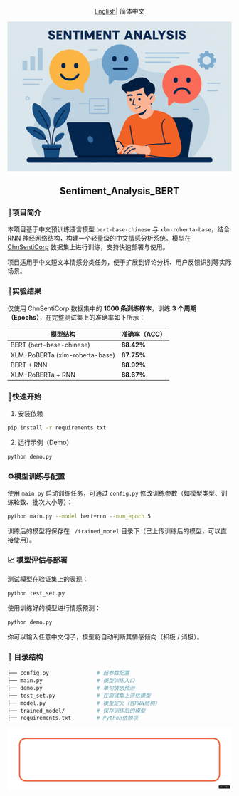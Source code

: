 <div align="center">
  
[English](../README.md)| 简体中文

<img src="https://github.com/LIN-ZECHENG/Sentiment_Analysis_BERT/blob/main/src/20250422_2117_%E7%8E%B0%E4%BB%A3%E6%83%85%E6%84%9F%E5%88%86%E6%9E%90_simple_compose_01jset7vtvf6rv53bkmm2grnf3.png?raw=true" width="600">

<h2 id="title">Sentiment_Analysis_BERT</h2>
</div>




### 📌项目简介

本项目基于中文预训练语言模型 `bert-base-chinese` 与 `xlm-roberta-base`，结合 RNN 神经网络结构，构建一个轻量级的中文情感分析系统。模型在 [ChnSentiCorp](https://huggingface.co/datasets/ChnSentiCorp) 数据集上进行训练，支持快速部署与使用。

项目适用于中文短文本情感分类任务，便于扩展到评论分析、用户反馈识别等实际场景。





### 🎯实验结果

仅使用 ChnSentiCorp 数据集中的 **1000 条训练样本**，训练 **3 个周期（Epochs）**，在完整测试集上的准确率如下所示：

| **模型结构**                   | **准确率（ACC）** |
| ------------------------------ | ----------------- |
| BERT (bert-base-chinese)       | **88.42%**        |
| XLM-RoBERTa (xlm-roberta-base) | **87.75%**        |
| BERT + RNN                     | **88.92%**        |
| XLM-RoBERTa + RNN              | **88.67%**        |





### 🚀快速开始

1. 安装依赖

```bash
pip install -r requirements.txt
```

2. 运行示例（Demo）

```bash
python demo.py
```





### ⚙️模型训练与配置

使用 `main.py` 启动训练任务，可通过 `config.py` 修改训练参数（如模型类型、训练轮数、批次大小等）：

```bash
python main.py --model bert+rnn --num_epoch 5
```

训练后的模型将保存在 `./trained_model` 目录下（已上传训练后的模型，可以直接使用）。





### 📈 模型评估与部署

测试模型在验证集上的表现：

```bash
python test_set.py
```

使用训练好的模型进行情感预测：

```bash
python demo.py
```

你可以输入任意中文句子，模型将自动判断其情感倾向（积极 / 消极）。





### 📂 目录结构

```bash
├── config.py               # 超参数配置
├── main.py                 # 模型训练入口
├── demo.py                 # 单句情感预测
├── test_set.py             # 在测试集上评估模型
├── model.py                # 模型定义（含RNN结构）
├── trained_model/          # 保存训练后的模型
├── requirements.txt        # Python依赖项
```


![Search](https://github.com/LIN-ZECHENG/Sentiment_Analysis_BERT/blob/main/src/Product-of-the-Week-%5Bremix%5D.gif?raw=true)

